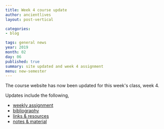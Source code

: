 ```yaml
---
title: Week 4 course update
author: ancientlives
layout: post-vertical

categories:
- blog

tags: general news
year: 2019
month: 02
day: 06
published: true
summary: site updated and week 4 assignment
menu: new-semester
---
```


The course website has now been updated for this week's class, week 4.

Updates include the following,

* [weekly assignment](/weekly_assignment)
* [bibliography](/bibliography)
* [links & resources](/links)
* [notes & material](/notes)

